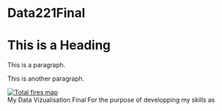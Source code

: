# Data221Final

<html lang="en">
<meta charset="UTF-8">
<title>Page Title</title>
<meta name="viewport" content="width=device-width,initial-scale=1">
<link rel="stylesheet" href="">
<style>
</style>
<script src=""></script>
<body>

<div class="">
 <h1>This is a Heading</h1>
 <p>This is a paragraph.</p>
 <p>This is another paragraph.</p>
<div class='tableauPlaceholder' id='viz1638674035087' style='position: relative'><noscript><a href='#'><img alt='Total fires map ' src='https:&#47;&#47;public.tableau.com&#47;static&#47;images&#47;ho&#47;homelessencampmentfireincidents_16359971850980&#47;Totalfiresmap&#47;1_rss.png' style='border: none' /></a></noscript><object class='tableauViz'  style='display:none;'><param name='host_url' value='https%3A%2F%2Fpublic.tableau.com%2F' /> <param name='embed_code_version' value='3' /> <param name='path' value='views&#47;homelessencampmentfireincidents_16359971850980&#47;Totalfiresmap?:language=en-US&amp;:embed=true&amp;publish=yes' /> <param name='toolbar' value='yes' /><param name='static_image' value='https:&#47;&#47;public.tableau.com&#47;static&#47;images&#47;ho&#47;homelessencampmentfireincidents_16359971850980&#47;Totalfiresmap&#47;1.png' /> <param name='animate_transition' value='yes' /><param name='display_static_image' value='yes' /><param name='display_spinner' value='yes' /><param name='display_overlay' value='yes' /><param name='display_count' value='yes' /><param name='language' value='en-US' /><param name='filter' value='publish=yes' /></object></div>                <script type='text/javascript'>                    var divElement = document.getElementById('viz1638674035087');                    var vizElement = divElement.getElementsByTagName('object')[0];                    vizElement.style.width='100%';vizElement.style.height=(divElement.offsetWidth*0.75)+'px';                    var scriptElement = document.createElement('script');                    scriptElement.src = 'https://public.tableau.com/javascripts/api/viz_v1.js';                    vizElement.parentNode.insertBefore(scriptElement, vizElement);                </script>

</div>
</body>
</html>
My Data Vizualisation Final
For the purpose of developping my skills as

